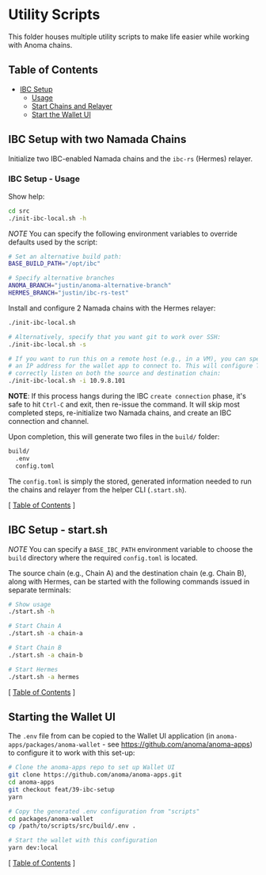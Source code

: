 # Utility Scripts

This folder houses multiple utility scripts to make life easier while working with Anoma chains.

## Table of Contents

- [IBC Setup](#ibc-setup-with-two-namada-chains)
  - [Usage](#ibc-setup---usage)
  - [Start Chains and Relayer](#ibc-setup---startsh)
  - [Start the Wallet UI](#starting-the-wallet-ui)

## IBC Setup with two Namada Chains

Initialize two IBC-enabled Namada chains and the `ibc-rs` (Hermes) relayer.

### IBC Setup - Usage

Show help:

```bash
cd src
./init-ibc-local.sh -h
```

_NOTE_ You can specify the following environment variables to override defaults used by the script:

```bash
# Set an alternative build path:
BASE_BUILD_PATH="/opt/ibc"

# Specify alternative branches
ANOMA_BRANCH="justin/anoma-alternative-branch"
HERMES_BRANCH="justin/ibc-rs-test"
```

Install and configure 2 Namada chains with the Hermes relayer:

```bash
./init-ibc-local.sh

# Alternatively, specify that you want git to work over SSH:
./init-ibc-local.sh -s

# If you want to run this on a remote host (e.g., in a VM), you can specify
# an IP address for the wallet app to connect to. This will configure Tendermint RPC to
# correctly listen on both the source and destination chain:
./init-ibc-local.sh -i 10.9.8.101
```

**NOTE**: If this process hangs during the IBC `create connection` phase, it's safe to hit `Ctrl-C` and exit, then
re-issue the command. It will skip most completed steps, re-initialize two Namada chains, and create an IBC
connection and channel.

Upon completion, this will generate two files in the `build/` folder:

```bash
build/
  .env
  config.toml
```

The `config.toml` is simply the stored, generated information needed to run the chains and relayer from the helper CLI (`.start.sh`).

[ [Table of Contents](#table-of-contents) ]

## IBC Setup - start.sh

_NOTE_ You can specify a `BASE_IBC_PATH` environment variable to choose the `build` directory where the required
`config.toml` is located.

The source chain (e.g., Chain A) and the destination chain (e.g. Chain B), along with Hermes, can be started with the
following commands issued in separate terminals:

```bash
# Show usage
./start.sh -h

# Start Chain A
./start.sh -a chain-a

# Start Chain B
./start.sh -a chain-b

# Start Hermes
./start.sh -a hermes
```

[ [Table of Contents](#table-of-contents) ]

## Starting the Wallet UI

The `.env` file from can be copied to the Wallet UI application (in `anoma-apps/packages/anoma-wallet` - see
<https://github.com/anoma/anoma-apps>) to configure it to work with this set-up:

```bash
# Clone the anoma-apps repo to set up Wallet UI
git clone https://github.com/anoma/anoma-apps.git
cd anoma-apps
git checkout feat/39-ibc-setup
yarn

# Copy the generated .env configuration from "scripts"
cd packages/anoma-wallet
cp /path/to/scripts/src/build/.env .

# Start the wallet with this configuration
yarn dev:local
```

[ [Table of Contents](#table-of-contents) ]
